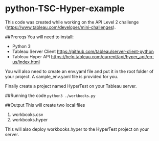 # python-TSC-Hyper-example
This code was created while working on the API Level 2 challenge (https://www.tableau.com/developer/mini-challenges).  

##Prereqs
You will need to install:
- Python 3
- Tableau Server Client https://github.com/tableau/server-client-python
- Tableau Hyper API https://help.tableau.com/current/api/hyper_api/en-us/index.html

You will also need to create an env.yaml file and put it in the root folder of your project.  A sample_env.yaml file is provided for you.

Finally create a project named HyperTest on your Tableau server.  

##Running the code
`python3 ./workbooks.py`

##Output
This will create two local files
1. workbooks.csv
1. workbooks.hyper

This will also deploy workbooks.hyper to the HyperTest project on your server.
